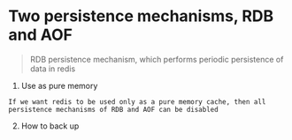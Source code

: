 # Two persistence mechanisms, RDB and AOF
> RDB persistence mechanism, which performs periodic persistence of data in redis

1. Use as pure memory

```
If we want redis to be used only as a pure memory cache, then all persistence mechanisms of RDB and AOF can be disabled
```

2. How to back up


